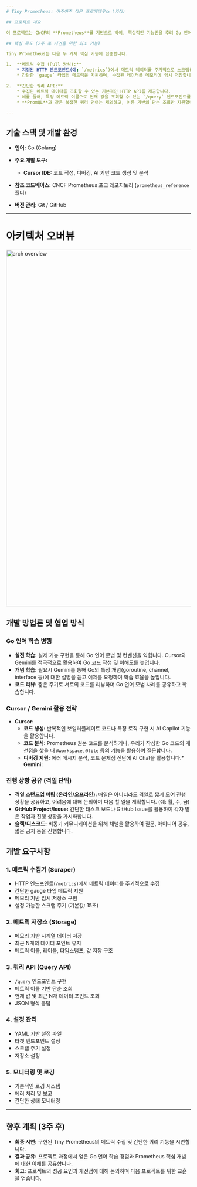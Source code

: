 ```yaml
---
# Tiny Prometheus: 아주아주 작은 프로메테우스 (가칭)

## 프로젝트 개요

이 프로젝트는 CNCF의 **Prometheus**를 기반으로 하여, 핵심적인 기능만을 추려 Go 언어로 구현하는 '아주아주 작은 프로메테우스'입니다. 짧은 기간 동안 Go 언어 학습과 함께, Prometheus의 기본적인 메커니즘을 이해하고 직접 구현해보는 것을 목표로 합니다. 최종적으로는 **최소한의 기능 시연**을 통해 프로젝트의 성공적인 마무리를 보여줄 예정입니다.

## 핵심 목표 (2주 후 시연을 위한 최소 기능)

Tiny Prometheus는 다음 두 가지 핵심 기능에 집중합니다.

1.  **메트릭 수집 (Pull 방식):**
    * 지정된 HTTP 엔드포인트(예: `/metrics`)에서 메트릭 데이터를 주기적으로 스크랩(pull)하여 가져옵니다.
    * 간단한 `gauge` 타입의 메트릭을 지원하며, 수집된 데이터를 메모리에 임시 저장합니다. (영구 저장소는 초기 버전에서 제외)

2.  **간단한 쿼리 API:**
    * 수집된 메트릭 데이터를 조회할 수 있는 기본적인 HTTP API를 제공합니다.
    * 예를 들어, 특정 메트릭 이름으로 현재 값을 조회할 수 있는 `/query` 엔드포인트를 구현합니다.
    * **PromQL**과 같은 복잡한 쿼리 언어는 제외하고, 이름 기반의 단순 조회만 지원합니다.

---
```


## 기술 스택 및 개발 환경

* **언어:** Go (Golang)
* **주요 개발 도구:**
    * **Cursor IDE:** 코드 작성, 디버깅, AI 기반 코드 생성 및 분석

* **참조 코드베이스:** CNCF Prometheus 포크 레포지토리 (`prometheus_reference` 폴더)
* **버전 관리:** Git / GitHub

---

# 아키텍처 오버뷰
<img width="973" alt="arch overview" src="https://github.com/user-attachments/assets/970edc01-d468-45d5-b9cc-1db5e179d751" />



## 개발 방법론 및 협업 방식

### Go 언어 학습 병행

* **실전 학습:** 실제 기능 구현을 통해 Go 언어 문법 및 컨벤션을 익힙니다. Cursor와 Gemini를 적극적으로 활용하여 Go 코드 작성 및 이해도를 높입니다.
* **개념 학습:** 필요시 Gemini를 통해 Go의 특정 개념(goroutine, channel, interface 등)에 대한 설명을 듣고 예제를 요청하여 학습 효율을 높입니다.
* **코드 리뷰:** 짧은 주기로 서로의 코드를 리뷰하며 Go 언어 모범 사례를 공유하고 학습합니다.

### Cursor / Gemini 활용 전략

* **Cursor:**
    * **코드 생성:** 반복적인 보일러플레이트 코드나 특정 로직 구현 시 AI Copilot 기능을 활용합니다.
    * **코드 분석:** Prometheus 원본 코드를 분석하거나, 우리가 작성한 Go 코드의 개선점을 찾을 때 `@workspace`, `@file` 등의 기능을 활용하여 질문합니다.
    * **디버깅 지원:** 에러 메시지 분석, 코드 문제점 진단에 AI Chat을 활용합니다.* **Gemini:**

### 진행 상황 공유 (격일 단위)

* **격일 스탠드업 미팅 (온라인/오프라인):** 매일은 아니더라도 격일로 짧게 모여 진행 상황을 공유하고, 어려움에 대해 논의하며 다음 할 일을 계획합니다. (예: 월, 수, 금)
* **GitHub Project/Issue:** 간단한 태스크 보드나 GitHub Issue를 활용하여 각자 맡은 작업과 진행 상황을 가시화합니다.
* **슬랙/디스코드:** 비동기 커뮤니케이션을 위해 채널을 활용하여 질문, 아이디어 공유, 짧은 공지 등을 진행합니다.

## 개발 요구사항

### 1. 메트릭 수집기 (Scraper)
- HTTP 엔드포인트(`/metrics`)에서 메트릭 데이터를 주기적으로 수집
- 간단한 gauge 타입 메트릭 지원
- 메모리 기반 임시 저장소 구현
- 설정 가능한 스크랩 주기 (기본값: 15초)

### 2. 메트릭 저장소 (Storage)
- 메모리 기반 시계열 데이터 저장
- 최근 N개의 데이터 포인트 유지
- 메트릭 이름, 레이블, 타임스탬프, 값 저장 구조

### 3. 쿼리 API (Query API)
- `/query` 엔드포인트 구현
- 메트릭 이름 기반 단순 조회
- 현재 값 및 최근 N개 데이터 포인트 조회
- JSON 형식 응답

### 4. 설정 관리
- YAML 기반 설정 파일
- 타겟 엔드포인트 설정
- 스크랩 주기 설정
- 저장소 설정

### 5. 모니터링 및 로깅
- 기본적인 로깅 시스템
- 에러 처리 및 보고
- 간단한 상태 모니터링

---

## 향후 계획 (3주 후)

* **최종 시연:** 구현된 Tiny Prometheus의 메트릭 수집 및 간단한 쿼리 기능을 시연합니다.
* **결과 공유:** 프로젝트 과정에서 얻은 Go 언어 학습 경험과 Prometheus 핵심 개념에 대한 이해를 공유합니다.
* **회고:** 프로젝트의 성공 요인과 개선점에 대해 논의하며 다음 프로젝트를 위한 교훈을 얻습니다.
